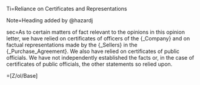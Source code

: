 Ti=Reliance on Certificates and Representations

Note=Heading added by @hazardj

sec=As to certain matters of fact relevant to the opinions in this opinion letter, we have relied on certificates of officers of the {_Company} and on factual representations made by the {_Sellers} in the {_Purchase_Agreement}.  We also have relied on certificates of public officials.  We have not independently established the facts or, in the case of certificates of public officials, the other statements so relied upon.

=[Z/ol/Base]

